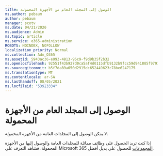 ```yaml
---
title: الوصول إلى المجلد العام من الأجهزة المحمولة
ms.author: pebaum
author: pebaum
manager: scotv
ms.date: 04/21/2020
ms.audience: Admin
ms.topic: article
ms.service: o365-administration
ROBOTS: NOINDEX, NOFOLLOW
localization_priority: Normal
ms.collection: Adm_O365
ms.assetid: 5943ac36-e093-4813-95c9-f9d9b35f2b32
ms.openlocfilehash: 92551f43b927d0ca5af4d011bdfb9132b9fcc59d941885f9791ac23c1d69e498
ms.sourcegitcommit: b5f7da89a650d2915dc652449623c78be6247175
ms.translationtype: MT
ms.contentlocale: ar-SA
ms.lasthandoff: 08/05/2021
ms.locfileid: "53923334"
---
```

# <a name="public-folder-access-from-mobile-devices"></a>الوصول إلى المجلد العام من الأجهزة المحمولة

لا يمكن الوصول إلى المجلدات العامة من الأجهزة المحمولة.
  
إذا كنت تريد الحصول على وظائف مماثلة للمجلدات العامة والوصول إليها من الأجهزة المحمولة، فشاهد التعرف على Microsoft 365 [المجموعات](https://support.office.com/article/learn-about-office-365-groups-b565caa1-5c40-40ef-9915-60fdb2d97fa2) للحصول على بديل أفضل.
  